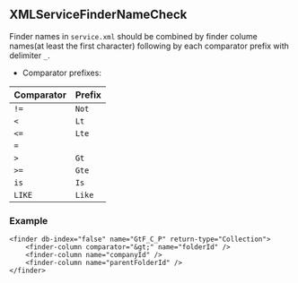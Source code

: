 ## XMLServiceFinderNameCheck

Finder names in `service.xml` should be combined by finder colume names(at least the first character) following by each comparator prefix with delimiter `_`.

- Comparator prefixes:

Comparator | Prefix
-------------- | ------------
`!=` | `Not`
`<` | `Lt`
`<=` | `Lte`
`=` |
`>` | `Gt`
`>=` | `Gte`
`is` | `Is`
`LIKE` | `Like`

### Example

```
<finder db-index="false" name="GtF_C_P" return-type="Collection">
	<finder-column comparator="&gt;" name="folderId" />
	<finder-column name="companyId" />
	<finder-column name="parentFolderId" />
</finder>
```